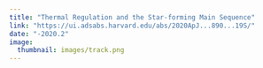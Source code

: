 ```yaml
---
title: "Thermal Regulation and the Star-forming Main Sequence"
link: "https://ui.adsabs.harvard.edu/abs/2020ApJ...890...19S/"
date: "-2020.2"
image: 
  thumbnail: images/track.png
---
```


